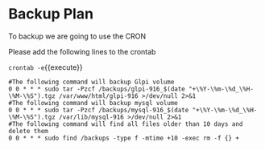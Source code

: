 # Backup Plan 
To backup we are going to use the CRON

Please add the following lines to the crontab

`crontab -e`{{execute}}

```
#The following command will backup Glpi volume
0 0 * * * sudo tar -Pzcf /backups/glpi-916_$(date "+\%Y-\%m-\%d_\%H-\%M-\%S").tgz /var/www/html/glpi-916 >/dev/null 2>&1
#The following command will backup mysql volume
0 0 * * * sudo tar -Pzcf /backups/mysql-916_$(date "+\%Y-\%m-\%d_\%H-\%M-\%S").tgz /var/lib/mysql-916 >/dev/null 2>&1
#The following command will find all files older than 10 days and delete them
0 0 * * * sudo find /backups -type f -mtime +10 -exec rm -f {} +
```

